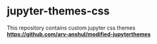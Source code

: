 # jupyter-themes-css
This repository contains custom jupyter css themes
**https://github.com/arv-anshul/modified-jupyterthemes**
